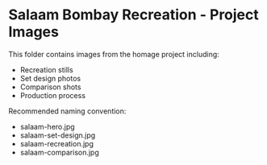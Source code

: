 # Salaam Bombay Recreation - Project Images

This folder contains images from the homage project including:
- Recreation stills
- Set design photos
- Comparison shots
- Production process

Recommended naming convention:
- salaam-hero.jpg
- salaam-set-design.jpg
- salaam-recreation.jpg
- salaam-comparison.jpg
